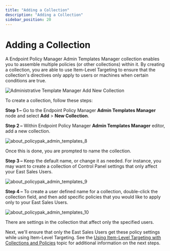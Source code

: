 ```yaml
---
title: "Adding a Collection"
description: "Adding a Collection"
sidebar_position: 20
---
```


# Adding a Collection

A Endpoint Policy Manager Admin Templates Manager collection enables you to assemble multiple
policies (or other collections) within it. By creating a collection, you are able to use Item-Level
Targeting to ensure that the collection's directives only apply to users or machines when certain
conditions are true.

![Administrative Template Manager Add New Collection](/images/endpointpolicymanager/adminstrativetemplates/gettoknow/about_endpointpolicymanager_admin_templates_7.webp)

To create a collection, follow these steps:

**Step 1 –** Go to the Endpoint Policy Manager **Admin Templates Manager** node and select **Add** >
**New Collection**.

**Step 2 –** Within Endpoint Policy Manager **Admin Templates Manager** editor, add a new
collection.

![about_policypak_admin_templates_8](/images/endpointpolicymanager/adminstrativetemplates/gettoknow/about_endpointpolicymanager_admin_templates_8.webp)

Once this is done, you are prompted to name the collection.

**Step 3 –** Keep the default name, or change it as needed. For instance, you may want to create a
collection of Control Panel settings that only affect your East Sales Users.

![about_policypak_admin_templates_9](/images/endpointpolicymanager/adminstrativetemplates/gettoknow/about_endpointpolicymanager_admin_templates_9.webp)

**Step 4 –** To create a user defined name for a collection, double-click the collection field, and
then add specific policies that you would like to apply only to your East Sales Users.

![about_policypak_admin_templates_10](/images/endpointpolicymanager/adminstrativetemplates/gettoknow/about_endpointpolicymanager_admin_templates_10.webp)

There are settings in the collection that affect only the specified users.

Next, we'll ensure that only the East Sales Users get these policy settings while using Item-Level
Targeting. See the
[Using Item-Level Targeting with Collections and Policies](/docs/endpointpolicymanager/components/admintemplatesmanager/manual/itemleveltargeting.md) topic for
additional information on the next steps.
